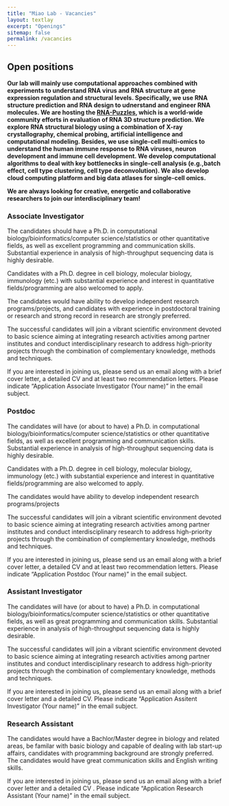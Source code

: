```yaml
---
title: "Miao Lab - Vacancies"
layout: textlay
excerpt: "Openings"
sitemap: false
permalink: /vacancies
---
```


## Open positions

**Our lab will mainly use computational approaches combined with experiments to understand RNA virus and RNA structure at gene expression regulation and structural levels. Specifically, we use RNA structure prediction and RNA design to udnerstand and engineer RNA molecules. We are hosting the [RNA-Puzzles](http://www.rnapuzzles.org), which is a world-wide community efforts in evaluation of RNA 3D structure prediction. We explore RNA structural biology using a combination of X-ray crystallography, chemical probing, artificial intelligence and computational modeling. Besides, we use single-cell multi-omics to understand the human immune response to RNA viruses, neuron development and immune cell development. We develop computational algorithms to deal with key bottlenecks in single-cell analysis (e.g.,batch effect, cell type clustering, cell type deconvolution). We also develop cloud computing platform and big data atlases for single-cell omics.** 

**We are always looking for creative, energetic and collaborative researchers to join our interdisciplinary team!**


### Associate Investigator
The candidates should have a Ph.D. in computational biology/bioinformatics/computer science/statistics or other quantitative fields, as well as excellent programming and communication skills. Substantial experience in analysis of high-throughput sequencing data is highly desirable.

Candidates with a Ph.D. degree in cell biology, molecular biology, immunology (etc.) with substantial experience and interest in quantitative fields/programming are also welcomed to apply.

The candidates would have ability to develop independent research programs/projects, and candidates with experience in postdoctoral training or research and strong record in research are strongly preferred.

The successful candidates will join a vibrant scientific environment devoted to basic science aiming at integrating research activities among partner institutes and conduct interdisciplinary research to address high-priority projects through the combination of complementary knowledge, methods and techniques.

If you are interested in joining us, please send us an email along with a brief cover letter, a detailed CV and at least two recommendation letters. Please indicate “Application Associate Investigator (Your name)” in the email subject.

### Postdoc
The candidates will have (or about to have) a Ph.D. in computational biology/bioinformatics/computer science/statistics or other quantitative fields, as well as excellent programming and communication skills. Substantial experience in analysis of high-throughput sequencing data is highly desirable.

Candidates with a Ph.D. degree in cell biology, molecular biology, immunology (etc.) with substantial experience and interest in quantitative fields/programming are also welcomed to apply.

The candidates would have ability to develop independent research programs/projects

The successful candidates will join a vibrant scientific environment devoted to basic science aiming at integrating research activities among partner institutes and conduct interdisciplinary research to address high-priority projects through the combination of complementary knowledge, methods and techniques.

If you are interested in joining us, please send us an email along with a brief cover letter, a detailed CV and at least two recommendation letters. Please indicate “Application Postdoc (Your name)” in the email subject.

### Assistant Investigator
The candidates will have (or about to have) a Ph.D. in computational biology/bioinformatics/computer science/statistics or other quantitative fields, as well as great programming and communication skills. Substantial experience in analysis of high-throughput sequencing data is highly desirable.

The successful candidates will join a vibrant scientific environment devoted to basic science aiming at integrating research activities among partner institutes and conduct interdisciplinary research to address high-priority projects through the combination of complementary knowledge, methods and techniques.

If you are interested in joining us, please send us an email along with a brief cover letter and a detailed CV. Please indicate “Application Assitent Investigator (Your name)” in the email subject.

### Research Assistant
The candidates would have a Bachlor/Master degree in biology and related areas, be familar with basic biology and capable of dealing with lab start-up affairs, candidates with programming background are strongly preferred.
The candidates would have great communication skills and English writing skills.

If you are interested in joining us, please send us an email along with a brief cover letter and a detailed CV . Please indicate “Application Research Assistant (Your name)” in the email subject.
